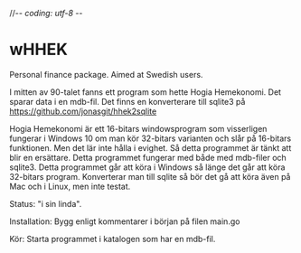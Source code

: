 //-*- coding: utf-8 -*-

# wHHEK
Personal finance package. Aimed at Swedish users.

I mitten av 90-talet fanns ett program som hette Hogia Hemekonomi. Det sparar data i en mdb-fil. Det finns en konverterare till sqlite3 på https://github.com/jonasgit/hhek2sqlite

Hogia Hemekonomi är ett 16-bitars windowsprogram som visserligen fungerar i Windows 10 om man kör 32-bitars varianten och slår på 16-bitars funktionen. Men det lär inte hålla i evighet. Så detta programmet är tänkt att blir en ersättare. Detta programmet fungerar med både med mdb-filer och sqlite3. Detta programmet går att köra i Windows så länge det går att köra 32-bitars program. Konverterar man till sqlite så bör det gå att köra även på Mac och i Linux, men inte testat.

Status: "i sin linda".

Installation: Bygg enligt kommentarer i början på filen main.go

Kör: Starta programmet i katalogen som har en mdb-fil.